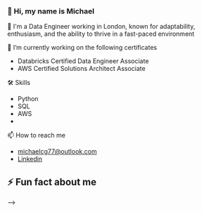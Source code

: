 ### 👋 Hi, my name is Michael

💼 I'm a Data Engineer working in London, known for adaptability, enthusiasm, and the ability to thrive in a fast-paced environment

🔭 I’m currently working on the following certificates
- Databricks Certified Data Engineer Associate
- AWS Certified Solutions Architect Associate

🛠️ Skills
- Python
- SQL
- AWS
- 
  
📫 How to reach me
- michaelcg77@outlook.com
- [Linkedin](www.linkedin.com/in/michael-castillo-garcia)
  
⚡ Fun fact about me
- 
-->
